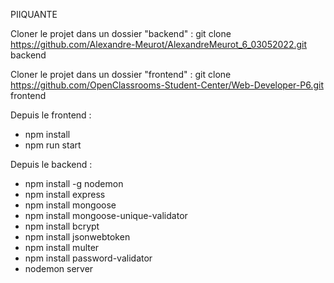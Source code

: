 PIIQUANTE

Cloner le projet dans un dossier "backend" :
git clone https://github.com/Alexandre-Meurot/AlexandreMeurot_6_03052022.git backend

Cloner le projet dans un dossier "frontend" :
git clone https://github.com/OpenClassrooms-Student-Center/Web-Developer-P6.git frontend

Depuis le frontend :

- npm install
- npm run start

Depuis le backend :

- npm install -g nodemon
- npm install express
- npm install mongoose
- npm install mongoose-unique-validator
- npm install bcrypt
- npm install jsonwebtoken
- npm install multer
- npm install password-validator
- nodemon server
